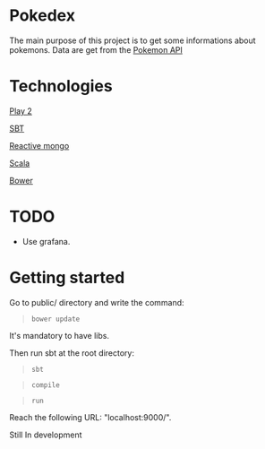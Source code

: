 Pokedex
=====================

The main purpose of this project is to get some informations about pokemons.
Data are get from the [Pokemon API](http://pokeapi.co/)

Technologies
============

[Play 2](https://www.playframework.com/)

[SBT](http://www.scala-sbt.org/)

[Reactive mongo](http://reactivemongo.org/)

[Scala](https://www.scala-lang.org/)

[Bower](https://bower.io/)

TODO
====

- Use grafana.

Getting started
===============

Go to public/ directory and write the command: 
>```bower update```

It's mandatory to have libs.

Then run sbt at the root directory:
>```sbt```

>```compile```

>```run```

Reach the following URL: "localhost:9000/".

Still In development